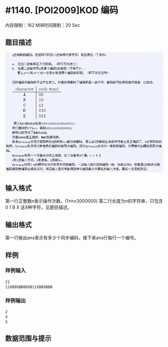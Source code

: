# #1140. [POI2009]KOD 编码

内存限制：162 MiB时间限制：20 Sec

## 题目描述

![](images/1140.jpg)

## 输入格式

第一行正整数n表示操作次数。(1&le;n&le;3000000) 第二行长度为n的字符串，只包含0 1 B X 这4种字符，见题目描述。

## 输出格式

第一行输出ans表示有多少个同步编码，接下来ans行每行一个编号。

## 样例

### 样例输入

    
    21
    11XB0XBB00XB11XB0XBBB
    
    

### 样例输出

    
    2
    4
    5
    
    

## 数据范围与提示
